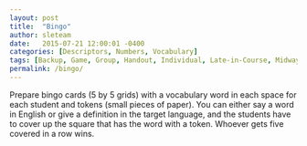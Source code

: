```yaml
---
layout: post
title:  "Bingo"
author: sleteam
date:   2015-07-21 12:00:01 -0400
categories: [Descriptors, Numbers, Vocabulary]
tags: [Backup, Game, Group, Handout, Individual, Late-in-Course, Midway, Opening-Activity, Quick, Review]
permalink: /bingo/
---
```

Prepare bingo cards (5 by 5 grids) with a vocabulary word in each space for each student and tokens (small pieces of paper). You can either say a word in English or give a definition in the target language, and the students have to cover up the square that has the word with a token. Whoever gets five covered in a row wins.